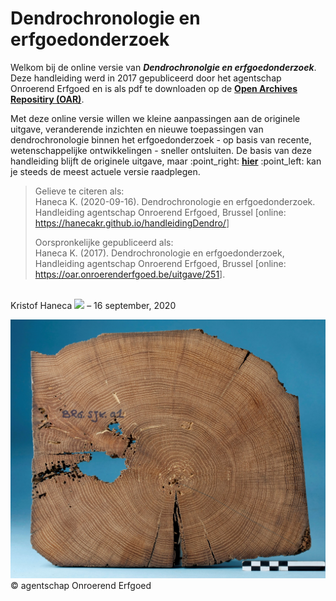 
# Dendrochronologie en erfgoedonderzoek

Welkom bij de online versie van ***Dendrochronolgie en
erfgoedonderzoek***. Deze handleiding werd in 2017 gepubliceerd door het
agentschap Onroerend Erfgoed en is als pdf te downloaden op de [**Open
Archives Repositiry (OAR)**](https://oar.onroerenderfgoed.be/item/437).

Met deze online versie willen we kleine aanpassingen aan de originele
uitgave, veranderende inzichten en nieuwe toepassingen van
dendrochronologie binnen het erfgoedonderzoek - op basis van recente,
wetenschappelijke ontwikkelingen - sneller ontsluiten. De basis van deze
handleiding blijft de originele uitgave, maar :point\_right:
[**hier**](https://hanecakr.github.io/handleidingDendro/) :point\_left:
kan je steeds de meest actuele versie raadplegen.

> Gelieve te citeren als: <br/> Haneca K. (2020-09-16).
> Dendrochronologie en erfgoedonderzoek. Handleiding agentschap
> Onroerend Erfgoed, Brussel \[online:
> <https://hanecakr.github.io/handleidingDendro/>\]
> 
> Oorspronkelijke gepubliceerd als: <br/> Haneca K. (2017).
> Dendrochronologie en erfgoedonderzoek, Handleiding agentschap
> Onroerend Erfgoed, Brussel \[online:
> <https://oar.onroerenderfgoed.be/uitgave/251>\].

<br/> Kristof Haneca
[![](https://orcid.org/sites/default/files/images/orcid_16x16.png)](https://orcid.org/0000-0002-7719-8305)
– 16 september, 2020<br/>

![](./figuren/cover.jpg) © agentschap Onroerend Erfgoed
